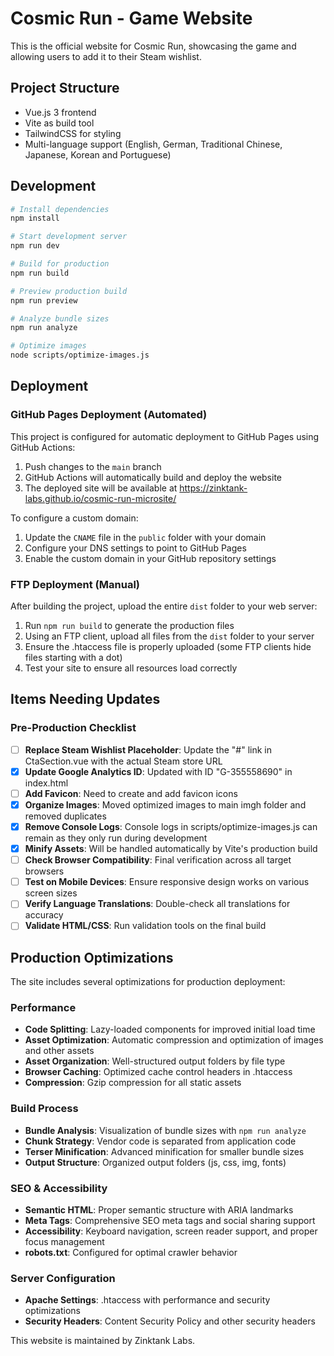 # Cosmic Run - Game Website

This is the official website for Cosmic Run, showcasing the game and allowing users to add it to their Steam wishlist.

## Project Structure

- Vue.js 3 frontend
- Vite as build tool
- TailwindCSS for styling
- Multi-language support (English, German, Traditional Chinese, Japanese, Korean and Portuguese)

## Development

```bash
# Install dependencies
npm install

# Start development server
npm run dev

# Build for production
npm run build

# Preview production build
npm run preview

# Analyze bundle sizes
npm run analyze

# Optimize images
node scripts/optimize-images.js
```

## Deployment

### GitHub Pages Deployment (Automated)

This project is configured for automatic deployment to GitHub Pages using GitHub Actions:

1. Push changes to the `main` branch
2. GitHub Actions will automatically build and deploy the website
3. The deployed site will be available at https://zinktank-labs.github.io/cosmic-run-microsite/

To configure a custom domain:
1. Update the `CNAME` file in the `public` folder with your domain
2. Configure your DNS settings to point to GitHub Pages
3. Enable the custom domain in your GitHub repository settings

### FTP Deployment (Manual)

After building the project, upload the entire `dist` folder to your web server:

1. Run `npm run build` to generate the production files
2. Using an FTP client, upload all files from the `dist` folder to your server
3. Ensure the .htaccess file is properly uploaded (some FTP clients hide files starting with a dot)
4. Test your site to ensure all resources load correctly

## Items Needing Updates

### Pre-Production Checklist
- [ ] **Replace Steam Wishlist Placeholder**: Update the "#" link in CtaSection.vue with the actual Steam store URL
- [x] **Update Google Analytics ID**: Updated with ID "G-355558690" in index.html
- [ ] **Add Favicon**: Need to create and add favicon icons
- [x] **Organize Images**: Moved optimized images to main imgh folder and removed duplicates
- [x] **Remove Console Logs**: Console logs in scripts/optimize-images.js can remain as they only run during development
- [x] **Minify Assets**: Will be handled automatically by Vite's production build
- [ ] **Check Browser Compatibility**: Final verification across all target browsers
- [ ] **Test on Mobile Devices**: Ensure responsive design works on various screen sizes
- [ ] **Verify Language Translations**: Double-check all translations for accuracy
- [ ] **Validate HTML/CSS**: Run validation tools on the final build

## Production Optimizations

The site includes several optimizations for production deployment:

### Performance
- **Code Splitting**: Lazy-loaded components for improved initial load time
- **Asset Optimization**: Automatic compression and optimization of images and other assets
- **Asset Organization**: Well-structured output folders by file type
- **Browser Caching**: Optimized cache control headers in .htaccess
- **Compression**: Gzip compression for all static assets

### Build Process
- **Bundle Analysis**: Visualization of bundle sizes with `npm run analyze`
- **Chunk Strategy**: Vendor code is separated from application code
- **Terser Minification**: Advanced minification for smaller bundle sizes
- **Output Structure**: Organized output folders (js, css, img, fonts)

### SEO & Accessibility
- **Semantic HTML**: Proper semantic structure with ARIA landmarks
- **Meta Tags**: Comprehensive SEO meta tags and social sharing support
- **Accessibility**: Keyboard navigation, screen reader support, and proper focus management
- **robots.txt**: Configured for optimal crawler behavior

### Server Configuration
- **Apache Settings**: .htaccess with performance and security optimizations
- **Security Headers**: Content Security Policy and other security headers

This website is maintained by Zinktank Labs.